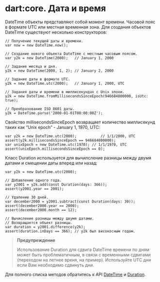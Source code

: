 # dart:core. Дата и время
DateTime объекты представляют собой момент времени. Часовой пояс в формате UTC или местная временная зона.
Для создания объектов DateTime существуют несколько конструкторов:

```
// Получение текущей даты и времени.
var now = new DateTime.now();

// Создание нового объекта DateTime с местным часовым поясом.
var y2k = new DateTime(2000);   // January 1, 2000

// Задание месяца и дня.
y2k = new DateTime(2000, 1, 2); // January 2, 2000

// Задание даты в формате UTC.
y2k = new DateTime.utc(2000);   // January 1, 2000, UTC

// Задания даты и времени в миллисекундах с Unix эпохи.
y2k = new DateTime.fromMillisecondsSinceEpoch(946684800000, isUtc: true);

// Преобразование ISO 8601 даты.
y2k = DateTime.parse('2000-01-01T00:00:00Z');
```

Свойство millisecondsSinceEpoch возвращяет количество миллисекунд таких как “Unix epoch” - January 1, 1970, UTC:

```
var y2k = new DateTime.utc(2000);           // 1/1/2000, UTC
assert(y2k.millisecondsSinceEpoch == 946684800000);
var unixEpoch = new DateTime.utc(1970); // 1/1/1970, UTC
assert(unixEpoch.millisecondsSinceEpoch == 0);
```

Класс Duration используется для вычилсление разницы между двумя датами и смещении даты вперед или назад:
```
var y2k = new DateTime.utc(2000);

// Добавление одного года.
var y2001 = y2k.add(const Duration(days: 366));
assert(y2001.year == 2001);

// Удаление 30 дней.
var december2000 = y2001.subtract(const Duration(days: 30));
assert(december2000.year == 2000);
assert(december2000.month == 12);

// Вычисление разницы между двумя датами.
// Возвращается объект разницы.
var duration = y2001.difference(y2k);
assert(duration.inDays == 366); // y2k был високосным годом.
```
> **Предупреждение**
>
> Использование Duration для сдвига DateTime времени по дням может быть проблематичным, в связи с временными сдвигами (переходом на летнее вреня, на пример). Используйте UTC дни если Вам необходимо сдвинуть дни.

Для полного списка методов обратитесь к API [DateTime](http://api.dartlang.org/dart_core/DateTime.html) и [Duration](http://api.dartlang.org/dart_core/Duration.html).